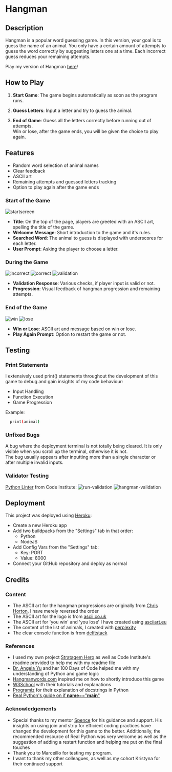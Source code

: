 # Hangman

## Description

Hangman is a popular word guessing game. In this version, your goal is to guess the name of an animal. You only have a certain amount of attempts to guess the word correctly by suggesting letters one at a time. Each incorrect guess reduces your remaining attempts.

Play my version of Hangman [here](https://ydr-hangman-80c9bb83a43f.herokuapp.com/)!

## How to Play

1. **Start Game**: The game begins automatically as soon as the program runs.

2. **Guess Letters**: Input a letter and try to guess the animal.

3. **End of Game**: Guess all the letters correctly before running out of attempts.<br>
Win or lose, after the game ends, you will be given the choice to play again.

## Features

- Random word selection of animal names
- Clear feedback
- ASCII art
- Remaining attempts and guessed letters tracking
- Option to play again after the game ends

### Start of the Game
![startscreen](./readme-images/startscreen.png)
- **Title**: On the top of the page, players are greeted with an ASCII art, spelling the title of the game.
- **Welcome Message**: Short introduction to the game and it's rules.
- **Searched Word**: The animal to guess is displayed with underscores for each letter.
- **User Prompt**: Asking the player to choose a letter.

### During the Game
![incorrect](./readme-images/incorrect-letter.png)
![correct](./readme-images/correct-letter.png)
![validation](./readme-images/input-validation.png)
- **Validation Response**: Various checks, if player input is valid or not.
- **Progression**: Visual feedback of hangman progression and remaining attempts.

### End of the Game
![win](./readme-images/win.png)
![lose](./readme-images/lose.png)
- **Win or Lose**: ASCII art and message based on win or lose.
- **Play Again Prompt**: Option to restart the game or not.

## Testing

### Print Statements
I extensively used print() statements throughout the development of this game to debug and gain insights of my code behaviour:
 - Input Handling
 - Function Execution
 - Game Progression

Example:
```bash
  print(animal)
```

### Unfixed Bugs
A bug where the deployment terminal is not totally being cleared. It is only visible when you scroll up the terminal, otherwise it is not.<br>
The bug usually appears after inputting more than a single character or after multiple invalid inputs.

### Validator Testing
[Python Linter](https://pep8ci.herokuapp.com/#) from Code Institute:
![run-validation](./readme-images/run-linter.png)
![hangman-validation](./readme-images/hangman-linter.png)

## Deployment

This project was deployed using [Heroku](https://id.heroku.com/login):
- Create a new Heroku app
- Add two buildpacks from the "Settings" tab in that order:
    - Python
    - NodeJS
- Add Config Vars from the "Settings" tab:
    - Key: PORT
    - Value: 8000
- Connect your GitHub repository and deploy as normal

## Credits

### Content

- The ASCII art for the hangman progressions are originally from [Chris Horton](https://gist.github.com/chrishorton/8510732aa9a80a03c829b09f12e20d9c), I have merely reversed the order
- The ASCII art for the logo is from [ascii.co.uk](https://ascii.co.uk/art/hangman)
- The ASCII art for 'you win' and 'you lose' I have created using [asciiart.eu](https://www.asciiart.eu/text-to-ascii-art)
- The content of the list of animals, I created with [perplexity](https://www.perplexity.ai/)
- The clear console function is from [delftstack](https://www.delftstack.com/howto/python/python-clear-console/)


### References

- I used my own project [Stratagem Hero](https://github.com/yanidruffy/stratagem-hero) as well as Code Institute's readme provided to help me with my readme file
- [Dr. Angela Yu](https://www.udemy.com/course/100-days-of-code/?couponCode=OF52424#instructor-1) and her 100 Days of Code helped me with my understanding of Python and game logic
- [Hangmanwords.com](https://www.hangmanwords.com/how-to) inspired me on how to shortly introduce this game
- [W3School](https://www.w3schools.com/python/) with their tutorials and explanations
- [Programiz](https://www.programiz.com/python-programming/docstrings) for their explanation of docstrings in Python
- [Real Python's guide on if __name__=="__main__"](https://realpython.com/if-name-main-python/) 

### Acknowledgements

- Special thanks to my mentor [Spence](https://5pence.net/) for his guidance and support. His insights on using join and strip for efficient coding practices have changed the development for this game to the better. Additionally, the recommended resource of Real Python was very welcome as well as the suggestion of adding a restart function and helping me put on the final touches
- Thank you to Marceillo for testing my program.
- I want to thank my other colleagues, as well as my cohort Kristyna for their continued support